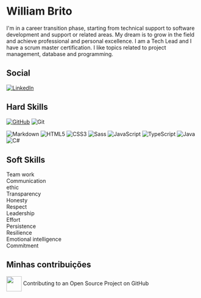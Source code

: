 # William Brito

 <p>I'm in a career transition phase, starting from technical support to software development and support or related areas.
 My dream is to grow in the field and achieve professional and personal excellence.
 I am a Tech Lead and I have a scrum master certification.
 I like topics related to project management, database and programming.</p>

## Social
 <a href="https://www.linkedin.com/in/william-brito-663424196/">
<img align="center" alt="LinkedIn" src="https://img.shields.io/badge/LinkedIn-000?style=for-the-badge&logo=linkedin&logoColor=0E76A8"></a>

## Hard Skills

[![GitHub](https://img.shields.io/badge/GitHub-000?style=for-the-badge&logo=github&logoColor=30A3DC)](https://github.com/wigbrito)
![Git](https://img.shields.io/badge/Git-000?style=for-the-badge&logo=git&logoColor=E94D5F)

<img align="center" alt="Markdown" src="https://img.shields.io/badge/Markdown-000?style=for-the-badge&logo=markdown">
 <img align="center" alt="HTML5" src="https://img.shields.io/badge/HTML5-000?style=for-the-badge&logo=html5">
 <img align="center" alt="CSS3" src="https://img.shields.io/badge/CSS3-000?style=for-the-badge&logo=css3&logoColor=264CE4">
 <img align="center" alt="Sass" src="https://img.shields.io/badge/Sass-000?style=for-the-badge&logo=sass">

 <img align="center" alt="JavaScript" src="https://img.shields.io/badge/JavaScript-000?style=for-the-badge&logo=javascript">
<img align="center" alt="TypeScript" src="https://img.shields.io/badge/TypeScript-000?style=for-the-badge&logo=typescript">

<img align="center" alt="Java" src="https://img.shields.io/badge/Java-000?style=for-the-badge&logo=java">
<img align="center" alt="C#" src="https://img.shields.io/badge/C%23-000?style=for-the-badge&logo=c-sharp&logoColor=823085">

## Soft Skills

<p>
Team work<br>
Communication<br>
ethic<br>
Transparency<br>
Honesty<br>
Respect<br>
Leadership<br>
Effort<br>
Persistence<br>
Resilience<br>
Emotional intelligence<br>
Commitment<br>
<p>

## Minhas contribuições

 <a href="https://github.com/elidianaandrade/dio-lab-open-source/tree/main/community/wigbrito.md">
     <img align="center" width="40px" src="https://hermes.digitalinnovation.one/assets/diome/logo-minimized.png"></a>
    <span> Contributing to an Open Source Project on GitHub</span>

  